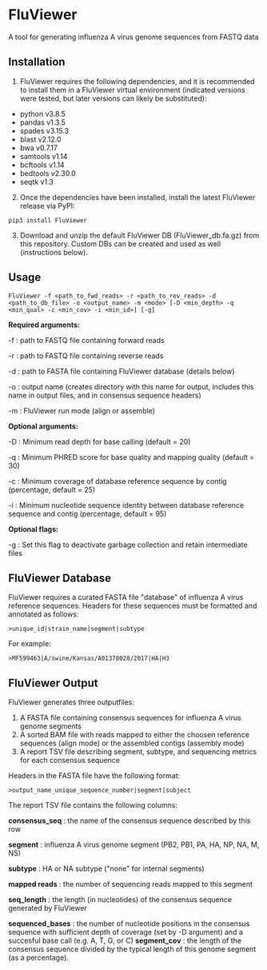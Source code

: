 # FluViewer
A tool for generating influenza A virus genome sequences from FASTQ data

## Installation
1. FluViewer requires the following dependencies, and it is recommended to install them in a FluViewer virtual environment (indicated versions were tested, but later versions can likely be substituted):
- python v3.8.5
- pandas v1.3.5
- spades v3.15.3
- blast v2.12.0
- bwa v0.7.17
- samtools v1.14
- bcftools v1.14
- bedtools v2.30.0
- seqtk v1.3

2. Once the dependencies have been installed, install the latest FluViewer release via PyPI:
```
pip3 install FluViewer
```

3. Download and unzip the default FluViewer DB (FluViewer_db.fa.gz) from this repository. Custom DBs can be created and used as well (instructions below).

## Usage
```
FluViewer -f <path_to_fwd_reads> -r <path_to_rev_reads> -d <path_to_db_file> -o <output_name> -m <mode> [-D <min_depth> -q <min_qual> -c <min_cov> -i <min_id>] [-g]
```

<b>Required arguments:</b>

-f : path to FASTQ file containing forward reads

-r : path to FASTQ file containing reverse reads

-d : path to FASTA file containing FluViewer database (details below)

-o : output name (creates directory with this name for output, includes this name in output files, and in consensus sequence headers)

-m : FluViewer run mode (align or assemble)


<b>Optional arguments:</b>

-D : Minimum read depth for base calling (default = 20)

-q : Minimum PHRED score for base quality and mapping quality (default = 30)

-c : Minimum coverage of database reference sequence by contig (percentage, default = 25)

-i : Minimum nucleotide sequence identity between database reference sequence and contig (percentage, default = 95)


<b>Optional flags:</b>

-g : Set this flag to deactivate garbage collection and retain intermediate files


## FluViewer Database
FluViewer requires a curated FASTA file "database" of influenza A virus reference sequences. Headers for these sequences must be formatted and annotated as follows:
```
>unique_id|strain_name|segment|subtype
```
For example:
```
>MF599463|A/swine/Kansas/A01378028/2017|HA|H3
```

## FluViewer Output
FluViewer generates three outputfiles:
1. A FASTA file containing consensus sequences for influenza A virus genome segments
2. A sorted BAM file with reads mapped to either the choosen reference sequences (align mode) or the assembled contigs (assembly mode)
3. A report TSV file describing segment, subtype, and sequencing metrics for each consensus sequence

Headers in the FASTA file have the following format:
```
>output_name_unique_sequence_number|segment|subject
```
The report TSV file contains the following columns:

<b>consensus_seq</b> : the name of the consensus sequence described by this row

<b>segment</b> : influenza A virus genome segment (PB2, PB1, PA, HA, NP, NA, M, NS)

<b>subtype</b> : HA or NA subtype ("none" for internal segments)

<b>mapped reads</b> : the number of sequencing reads mapped to this segment

<b>seq_length</b> : the length (in nucleotides) of the consensus sequence generated by FluViewer

<b>sequenced_bases</b> : the number of nucleotide positions in the consensus sequence with sufficient depth of coverage (set by -D argument) and a succesful base call (e.g. A, T, G, or C)
<b>segment_cov</b> : the length of the consensus sequence divided by the typical length of this genome segment (as a percentage).
